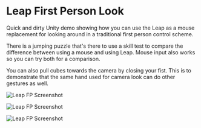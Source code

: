 Leap First Person Look
=========

Quick and dirty Unity demo showing how you can use the Leap as a mouse replacement for looking around in a traditional first person control scheme.

There is a jumping puzzle that's there to use a skill test to compare the difference between using a mouse and using Leap. Mouse input also works so you can try both for a comparison.

You can also pull cubes towards the camera by closing your fist. This is to demonstrate that the same hand used for camera look can do other gestures as well.

![Leap FP Screenshot](http://i.imgur.com/FtRaRUY.png)

![Leap FP Screenshot](http://i.imgur.com/Id3Ibqq.png)

![Leap FP Screenshot](http://i.imgur.com/zih0ckt.png)

